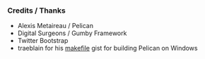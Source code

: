 ### Credits / Thanks
* Alexis Metaireau / Pelican
* Digital Surgeons / Gumby Framework
* Twitter Bootstrap
* traeblain for his [makefile](https://gist.github.com/traeblain/4252511) gist for building Pelican on Windows